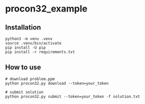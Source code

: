# procon32\_example
## Installation
```
python3 -m venv .venv
source .venv/bin/activate
pip install -U pip
pip install -r requirements.txt
```

## How to use
```
# download problem.ppm
python procon32.py download --token=your_token

# submit solution
python procon32.py submit --token=your_token -f solution.txt
```
